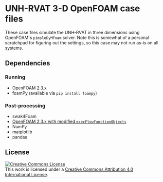 UNH-RVAT 3-D OpenFOAM case files
================================

These case files simulate the UNH-RVAT in three dimensions using OpenFOAM's
`pimpleDyMFoam` solver. Note this is somewhat of a personal scratchpad for 
figuring out the settings, so this case may not run as-is on all 
systems.

## Dependencies

### Running
  * OpenFOAM 2.3.x
  * foamPy (available via `pip install foampy`)
  
### Post-processing
  * swak4Foam
  * [OpenFOAM 2.3.x with modified `execFlowFunctionObjects`](https://github.com/petebachant/OpenFOAM-2.3.x/tree/functionObjMeshMotion)
  * NumPy
  * matplotlib
  * pandas

## License

<a rel="license" href="http://creativecommons.org/licenses/by/4.0/">
<img alt="Creative Commons License" style="border-width:0" src="http://i.creativecommons.org/l/by/4.0/88x31.png" />
</a><br />This work is licensed under a <a rel="license" href="http://creativecommons.org/licenses/by/4.0/"/>
Creative Commons Attribution 4.0 International License</a>.

